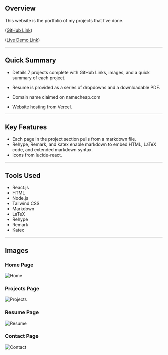 ## Overview
This website is the portfolio of my projects that I've done. 

([GitHub Link](https://github.com/darischen/dchen))

([Live Demo Link](https://darischen.com))

---

## Quick Summary
- Details 7 projects complete with GitHub Links, images, and a quick summary of each project.

- Resume is provided as a series of dropdowns and a downloadable PDF.

- Domain name claimed on namecheap.com

- Website hosting from Vercel.

---

## Key Features
- Each page in the project section pulls from a markdown file.
- Rehype, Remark, and katex enable markdown to embed HTML, LaTeX code, and extended markdown syntax.
- Icons from lucide-react.

---

## Tools Used
- React.js
- HTML
- Node.js
- Tailwind CSS
- Markdown
- LaTeX
- Rehype
- Remark
- Katex

---

## Images

### Home Page
![Home](/markdown/darischen-assets/home.png)

### Projects Page
![Projects](/markdown/darischen-assets/projects.png)

### Resume Page
![Resume](/markdown/darischen-assets/resume.png)

### Contact Page
![Contact](/markdown/darischen-assets/contact.png)